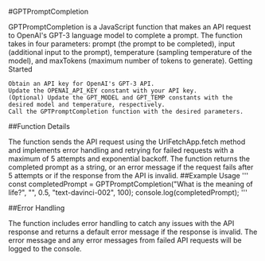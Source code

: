 #GPTPromptCompletion

GPTPromptCompletion is a JavaScript function that makes an API request to OpenAI's GPT-3 language model to complete a prompt. The function takes in four parameters: prompt (the prompt to be completed), input (additional input to the prompt), temperature (sampling temperature of the model), and maxTokens (maximum number of tokens to generate).
Getting Started

    Obtain an API key for OpenAI's GPT-3 API.
    Update the OPENAI_API_KEY constant with your API key.
    (Optional) Update the GPT_MODEL and GPT_TEMP constants with the desired model and temperature, respectively.
    Call the GPTPromptCompletion function with the desired parameters.

##Function Details

The function sends the API request using the UrlFetchApp.fetch method and implements error handling and retrying for failed requests with a maximum of 5 attempts and exponential backoff. The function returns the completed prompt as a string, or an error message if the request fails after 5 attempts or if the response from the API is invalid.
##Example Usage
'''
const completedPrompt = GPTPromptCompletion("What is the meaning of life?", "", 0.5, "text-davinci-002", 100);
console.log(completedPrompt);
'''

##Error Handling

The function includes error handling to catch any issues with the API response and returns a default error message if the response is invalid. The error message and any error messages from failed API requests will be logged to the console.
